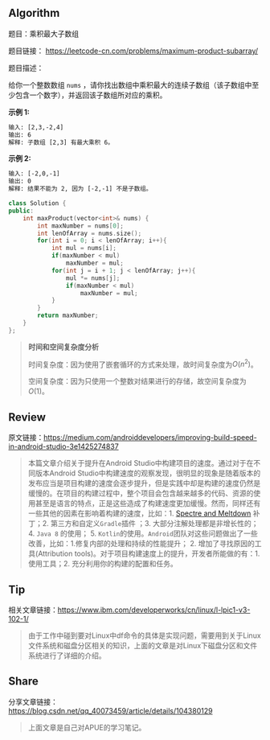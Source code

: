 ## Algorithm

题目：乘积最大子数组

题目链接： https://leetcode-cn.com/problems/maximum-product-subarray/ 

题目描述：

给你一个整数数组 `nums` ，请你找出数组中乘积最大的连续子数组（该子数组中至少包含一个数字），并返回该子数组所对应的乘积。

**示例 1:**

```tex
输入: [2,3,-2,4]
输出: 6
解释: 子数组 [2,3] 有最大乘积 6。
```

**示例 2:**

```tex
输入: [-2,0,-1]
输出: 0
解释: 结果不能为 2, 因为 [-2,-1] 不是子数组。
```

```c++
class Solution {
public:
    int maxProduct(vector<int>& nums) {
        int maxNumber = nums[0];
        int lenOfArray = nums.size();
        for(int i = 0; i < lenOfArray; i++){
            int mul = nums[i];
            if(maxNumber < mul)
                maxNumber = mul;
            for(int j = i + 1; j < lenOfArray; j++){
                mul *= nums[j];
                if(maxNumber < mul)
                    maxNumber = mul;
            }
        }
        return maxNumber;
    }
};
```

> **时间和空间复杂度分析**
>
> 时间复杂度：因为使用了嵌套循环的方式来处理，故时间复杂度为$O(n^2)$。
>
> 空间复杂度：因为只使用一个整数对结果进行的存储，故空间复杂度为$O(1)$。

## Review

原文链接：<https://medium.com/androiddevelopers/improving-build-speed-in-android-studio-3e1425274837>

> 本篇文章介绍关于提升在Android Studio中构建项目的速度。通过对于在不同版本Android Studio中构建速度的观察发现，很明显的现象是随着版本的发布应当是项目构建的速度会逐步提升，但是实践中却是构建的速度仍然是缓慢的。在项目的构建过程中，整个项目会包含越来越多的代码、资源的使用甚至是语言的特点，正是这些造成了构建速度更加缓慢。然而，同样还有一些其他的因素在影响着构建的速度，比如：1. [Spectre and Meltdown](https://meltdownattack.com/) 补丁；2. 第三方和自定义`Gradle`插件  ；3. 大部分注解处理都是非增长性的；4. `Java 8` 的使用； 5. `Kotlin`的使用。`Android`团队对这些问题做出了一些改善，比如：1.修复内部的处理和持续的性能提升； 2. 增加了寻找原因的工具(Attribution tools)。对于项目构建速度上的提升，开发者所能做的有：1. 使用工具；2. 充分利用你的构建的配置和任务。

## Tip

相关文章链接：<https://www.ibm.com/developerworks/cn/linux/l-lpic1-v3-102-1/>

> 由于工作中碰到要对Linux中df命令的具体是实现问题，需要用到关于Linux文件系统和磁盘分区相关的知识，上面的文章是对Linux下磁盘分区和文件系统进行了详细的介绍。

## Share

分享文章链接：<https://blog.csdn.net/qq_40073459/article/details/104380129>

> 上面文章是自己对APUE的学习笔记。